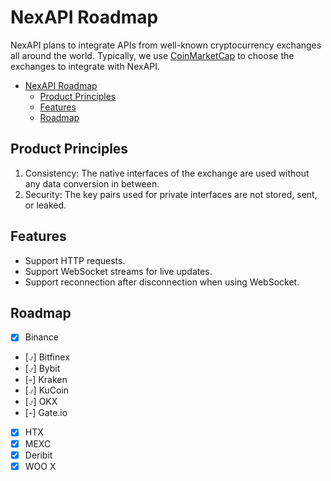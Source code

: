 # NexAPI Roadmap

NexAPI plans to integrate APIs from well-known cryptocurrency exchanges all around the world. Typically, we use [CoinMarketCap](https://coinmarketcap.com/rankings/exchanges/) to choose the exchanges to integrate with NexAPI.

- [NexAPI Roadmap](#nexapi-roadmap)
  - [Product Principles](#product-principles)
  - [Features](#features)
  - [Roadmap](#roadmap)

## Product Principles

1. Consistency: The native interfaces of the exchange are used without any data conversion in between.
2. Security: The key pairs used for private interfaces are not stored, sent, or leaked.

## Features

- Support HTTP requests.
- Support WebSocket streams for live updates.
- Support reconnection after disconnection when using WebSocket.

## Roadmap

- [x] Binance
- [⍻] Bitfinex
- [⍻] Bybit
- [-] Kraken
- [⍻] KuCoin
- [⍻] OKX
- [-] Gate.io
- [x] HTX
- [x] MEXC
- [x] Deribit
- [x] WOO X
